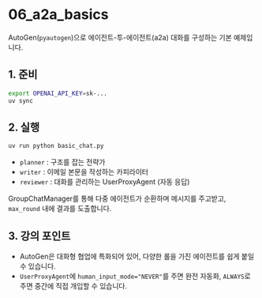 # 06_a2a_basics

AutoGen(`pyautogen`)으로 에이전트-투-에이전트(a2a) 대화를 구성하는 기본 예제입니다.

## 1. 준비
```bash
export OPENAI_API_KEY=sk-...
uv sync
```

## 2. 실행
```bash
uv run python basic_chat.py
```
- `planner` : 구조를 잡는 전략가
- `writer` : 이메일 본문을 작성하는 카피라이터
- `reviewer` : 대화를 관리하는 UserProxyAgent (자동 응답)

GroupChatManager를 통해 다중 에이전트가 순환하며 메시지를 주고받고, `max_round` 내에 결과를 도출합니다.

## 3. 강의 포인트
- AutoGen은 대화형 협업에 특화되어 있어, 다양한 롤을 가진 에이전트를 쉽게 붙일 수 있습니다.
- `UserProxyAgent`에 `human_input_mode="NEVER"`를 주면 완전 자동화, `ALWAYS`로 주면 중간에 직접 개입할 수 있습니다.
